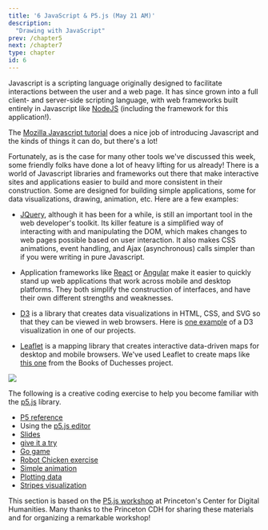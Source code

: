 ```yaml
---
title: '6 JavaScript & P5.js (May 21 AM)'
description:
  "Drawing with JavaScript"
prev: /chapter5
next: /chapter7
type: chapter
id: 6
---
```


<exercise id="1" title="Introduction to Javascript">

Javascript is a scripting language originally designed to facilitate interactions between the user and a web page. It has since grown into a full client- and server-side scripting language, with web frameworks built entirely in Javascript like [NodeJS](https://nodejs.org/en/) (including the framework for this application!).

The [Mozilla Javascript tutorial](https://developer.mozilla.org/en-US/docs/Web/JavaScript/Guide/Introduction) does a nice job of introducing Javascript and the kinds of things it can do, but there's a lot!

</exercise>

<exercise id="2" title="Frameworks and Libraries">

Fortunately, as is the case for many other tools we've discussed this week, some friendly folks have done a lot of heavy lifting for us already! There is a world of Javascript libraries and frameworks out there that make interactive sites and applications easier to build and more consistent in their construction. Some are designed for building simple applications, some for data visualizations, drawing, animation, etc. Here are a few examples:

- [JQuery](https://jquery.com/), although it has been for a while, is still an important tool in the web developer's toolkit. Its killer feature is a simplified way of interacting with and manipulating the DOM, which makes changes to web pages possible based on user interaction. It also makes CSS animations, event handling, and Ajax (asynchronous) calls simpler than if you were writing in pure Javascript.

- Application frameworks like [React](https://reactjs.org/) or [Angular](https://angular.io/) make it easier to quickly stand up web applications that work across mobile and desktop platforms. They both simplify the construction of interfaces, and have their own different strengths and weaknesses.

- [D3](https://d3js.org/) is a library that creates data visualizations in HTML, CSS, and SVG so that they can be viewed in web browsers. Here is [one example](http://qmh.haverford.edu/types-of-mental-illness#alluvialCausesTypes) of a D3 visualization in one of our projects.

- [Leaflet](https://leafletjs.com/) is a mapping library that creates interactive data-driven maps for desktop and mobile browsers. We've used Leaflet to create maps like [this one](https://booksofduchesses.com/#map) from the Books of Duchesses project.

</exercise>

<exercise id="3" title="P5">

<img src="p5js.svg" />


The following is a creative coding exercise to help you become familiar with the [p5.js](https://p5js.org/) library.

- [P5 reference](https://p5js.org/reference/)
- Using the [p5.js editor](https://editor.p5js.org/)
- [Slides](https://aatishb.com/stc209/slides.html)
- [give it a try](https://editor.p5js.org/bulbil/sketches/YkzH6niu5)
- [Go game](https://editor.p5js.org/ajanco@haverford.edu/sketches/wgMel_OQ)
- [Robot Chicken exercise](https://github.com/Princeton-CDH/playingwithdata/raw/master/p5%20playing%20with%20data%20workshop%20handout.pdf)
- [Simple animation](https://editor.p5js.org/slcruz/sketches/b2uP4YSNu)
- [Plotting data](https://editor.p5js.org/slcruz/sketches/005jy4zME)
- [Stripes visualization](https://editor.p5js.org/slcruz/sketches/mCzhpwQ_7)

This section is based on the [P5.js workshop](https://github.com/Princeton-CDH/playingwithdata) at Princeton's Center for Digital Humanities. Many thanks to the Princeton CDH for sharing these materials and for organizing a remarkable workshop!

</exercise>
